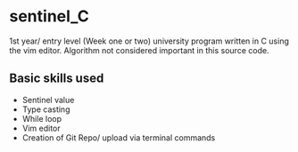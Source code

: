 # sentinel_C
1st year/ entry level (Week one or two) university program written in C using the vim editor. Algorithm not considered important in this source code.

## Basic skills used

- Sentinel value
- Type casting
- While loop
- Vim editor
- Creation of Git Repo/ upload via terminal commands
